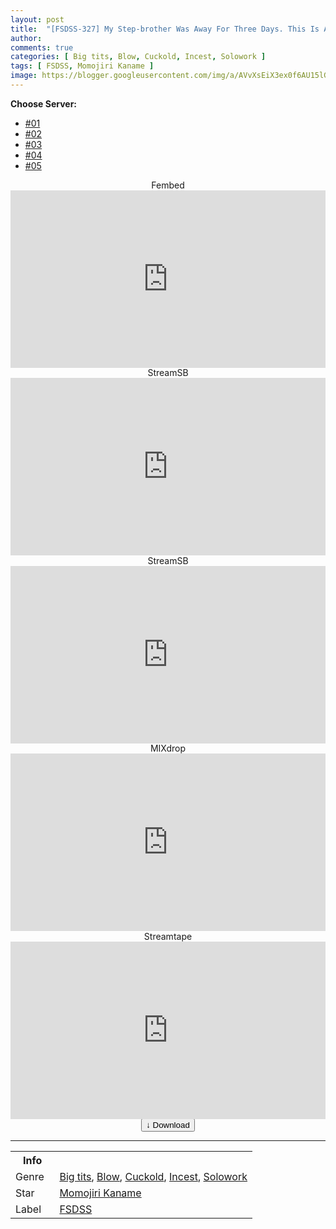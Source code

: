 ```yaml
---
layout: post
title:  "[FSDSS-327] My Step-brother Was Away For Three Days. This Is A Record Of Her Moaning And Coming To Life With A Meat Stick Other Than Her Step-Brother’s. Kaname Momojiri"
author: 
comments: true
categories: [ Big tits, Blow, Cuckold, Incest, Solowork ]
tags: [ FSDSS, Momojiri Kaname ]
image: https://blogger.googleusercontent.com/img/a/AVvXsEiX3ex0f6AU15lGfLc28gt6-tBYTchM8_kz4uBKb-Ox6m6vd4CLYwiUi0LCE3XsJRzoyMbFnpq_8Q87HVgsUSPdyHev9ldo2iqrVec_ohN0ccItdVdzZLOfuAMBoYssnuKIU3EmzNGv-0GGMLpGmq5oBQbD3pibRdc6djQllwm4oFOE0-tYeEcJevOu=s16000
---
```


<div id="utb">
<b>Choose Server:</b>
<ul id="udltb">
<li><a href="#tab1">#01</a></li>
<li><a href="#tab2">#02</a></li>
<li><a href="#tab3">#03</a></li>
<li><a href="#tab4">#04</a></li>
<li><a href="#tab5">#05</a></li>
</ul>
<div id="udlctn">
<div id="tab1">
<!--- #01 Start --->
<center>Fembed</center>
<div style="padding-bottom:56.25%; position:relative; display:block; width: 100%">
  <iframe width="100%" height="100%"
    src="https://www.watchjavnow.xyz/v/5xwm6sdm6e6eg7q"
    frameborder="0" allowfullscreen="" style="position:absolute; top:0; left: 0">
  </iframe>
</div>
<!--- #01 End --->
</div>
<div id="tab2">
<!--- #02 Start --->
<center>StreamSB</center>
<div style="padding-bottom:56.25%; position:relative; display:block; width: 100%">
  <iframe width="100%" height="100%"
    src="https://playersb.com/e/p9d4guni9b8l.html"
    frameborder="0" allowfullscreen="" style="position:absolute; top:0; left: 0">
  </iframe>
</div>
<!--- #02 End --->
</div>
<div id="tab3">
<!--- #03 Start --->
<center>StreamSB</center>
<div style="padding-bottom:56.25%; position:relative; display:block; width: 100%">
  <iframe width="100%" height="100%"
    src="https://javside.com/e/w387m4xaj6mx.html"
    frameborder="0" allowfullscreen="" style="position:absolute; top:0; left: 0">
  </iframe>
</div>
<!--- #03 End --->
</div>
<div id="tab4">
<!--- #04 Start --->
<center>MIXdrop</center>
<div style="padding-bottom:56.25%; position:relative; display:block; width: 100%">
  <iframe width="100%" height="100%"
    src="https://mixdrop.co/e/3nx8ez8psk1kwo"
    frameborder="0" allowfullscreen="" style="position:absolute; top:0; left: 0">
  </iframe>
</div>
<!--- #04 End --->
</div>
<div id="tab5">
<!--- #05 Start --->
<center>Streamtape</center>
<div style="padding-bottom:56.25%; position:relative; display:block; width: 100%">
  <iframe width="100%" height="100%"
    src="https://streamtape.com/e/7D8QvWyjzQiAkov"
    frameborder="0" allowfullscreen="" style="position:absolute; top:0; left: 0">
  </iframe>
</div>
<!--- #05 End --->
</div>
</div>
</div>

<center>
<a href="/d/fsdss-327">
<button class="btn btn-outline-dark py-2 px-5 d-block w-100 show-comments"><b>&darr;</b> Download</button>
</a>
</center>
<hr />
<table>
  <tr>
    <th>Info</th>
  </tr>
  <tr>
    <td>Genre &nbsp;</td>
    <td> <a href="/categories#Big-tits">Big tits</a>, <a href="/categories#Blow">Blow</a>, <a href="/categories#Cuckold">Cuckold</a>, <a href="/categories#Incest">Incest</a>, <a href="/categories#Solowork">Solowork</a></td>
  </tr>
  <tr>
    <td>Star</td>
    <td> <a href="/tags#Momojiri-Kaname">Momojiri Kaname</a></td>
  </tr>
  <tr>
    <td>Label</td>
    <td> <a href="/tags#FSDSS">FSDSS</a></td>
  </tr>
</table>

